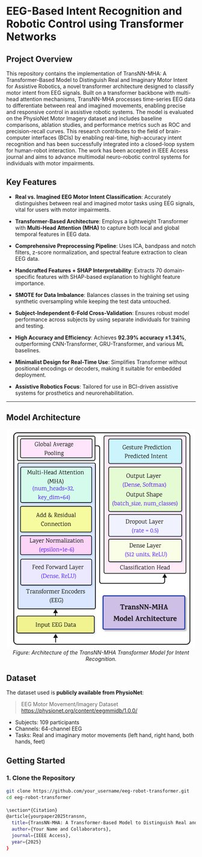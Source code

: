 # EEG-Based Intent Recognition and Robotic Control using Transformer Networks


## Project Overview

This repository contains the implementation of TransNN-MHA: A Transformer-Based Model to Distinguish Real and Imaginary Motor Intent for Assistive Robotics, a novel transformer architecture designed to classify motor intent from EEG signals. Built on a transformer backbone with multi-head attention mechanisms, TransNN-MHA processes time-series EEG data to differentiate between real and imagined movements, enabling precise and responsive control in assistive robotic systems. The model is evaluated on the PhysioNet Motor Imagery dataset and includes baseline comparisons, ablation studies, and performance metrics such as ROC and precision-recall curves. This research contributes to the field of brain-computer interfaces (BCIs) by enabling real-time, high-accuracy intent recognition and has been successfully integrated into a closed-loop system for human-robot interaction. The work has been accepted in IEEE Access journal and aims to advance multimodal neuro-robotic control systems for individuals with motor impairments.

## Key Features

-  **Real vs. Imagined EEG Motor Intent Classification**: Accurately distinguishes between real and imagined motor tasks using EEG signals, vital for users with motor impairments.

-  **Transformer-Based Architecture**: Employs a lightweight Transformer with **Multi-Head Attention (MHA)** to capture both local and global temporal features in EEG data.

-  **Comprehensive Preprocessing Pipeline**: Uses ICA, bandpass and notch filters, z-score normalization, and spectral feature extraction to clean EEG data.

-  **Handcrafted Features + SHAP Interpretability**: Extracts 70 domain-specific features with SHAP-based explanation to highlight feature importance.

-  **SMOTE for Data Imbalance**: Balances classes in the training set using synthetic oversampling while keeping the test data untouched.

-  **Subject-Independent 6-Fold Cross-Validation**: Ensures robust model performance across subjects by using separate individuals for training and testing.

-  **High Accuracy and Efficiency**: Achieves **92.39% accuracy ±1.34%**, outperforming CNN-Transformer, GRU-Transformer, and various ML baselines.

-  **Minimalist Design for Real-Time Use**: Simplifies Transformer without positional encodings or decoders, making it suitable for embedded deployment.

-  **Assistive Robotics Focus**: Tailored for use in BCI-driven assistive systems for prosthetics and neurorehabilitation.

---


##  Model Architecture


<p align="center">
  <img src="Transformer.png" width="500"/>
  <br>
  <em>Figure: Architecture of the TransNN-MHA Transformer Model for Intent Recognition.</em>
</p>



##  Dataset

The dataset used is **publicly available from PhysioNet**:

> EEG Motor Movement/Imagery Dataset  
> https://physionet.org/content/eegmmidb/1.0.0/

- Subjects: 109 participants  
- Channels: 64-channel EEG  
- Tasks: Real and imaginary motor movements (left hand, right hand, both hands, feet)

##  Getting Started

### 1. Clone the Repository

```bash
git clone https://github.com/your_username/eeg-robot-transformer.git
cd eeg-robot-transformer

\section*{Citation}
@article{yourpaper2025transnn,
  title={TransNN-MHA: A Transformer-Based Model to Distinguish Real and Imaginary Motor Intent for Assistive Robotics},
  author={Your Name and Collaborators},
  journal={IEEE Access},
  year={2025}
}


